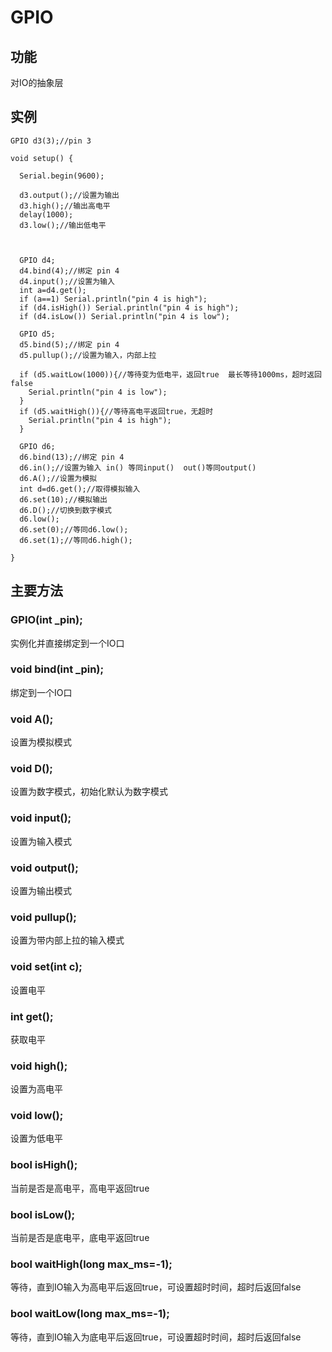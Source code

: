 # GPIO

## 功能

对IO的抽象层

## 实例

```
GPIO d3(3);//pin 3

void setup() {

  Serial.begin(9600);

  d3.output();//设置为输出
  d3.high();//输出高电平
  delay(1000);
  d3.low();//输出低电平



  GPIO d4;
  d4.bind(4);//绑定 pin 4
  d4.input();//设置为输入
  int a=d4.get();
  if (a==1) Serial.println("pin 4 is high");
  if (d4.isHigh()) Serial.println("pin 4 is high");
  if (d4.isLow()) Serial.println("pin 4 is low");

  GPIO d5;
  d5.bind(5);//绑定 pin 4
  d5.pullup();//设置为输入，内部上拉

  if (d5.waitLow(1000)){//等待变为低电平，返回true  最长等待1000ms，超时返回false
    Serial.println("pin 4 is low");
  }
  if (d5.waitHigh()){//等待高电平返回true，无超时
    Serial.println("pin 4 is high");
  }

  GPIO d6;
  d6.bind(13);//绑定 pin 4
  d6.in();//设置为输入 in() 等同input()  out()等同output()
  d6.A();//设置为模拟
  int d=d6.get();//取得模拟输入
  d6.set(10);//模拟输出
  d6.D();//切换到数字模式
  d6.low();
  d6.set(0);//等同d6.low();
  d6.set(1);//等同d6.high();

}

```

## 主要方法

### GPIO(int _pin);

实例化并直接绑定到一个IO口

### void bind(int _pin);

绑定到一个IO口

### void A();

设置为模拟模式

### void D();

设置为数字模式，初始化默认为数字模式

### void input();

设置为输入模式

### void output();

设置为输出模式

### void pullup();

设置为带内部上拉的输入模式

### void set(int c);

设置电平

### int get();

获取电平

### void high();

设置为高电平

### void low();

设置为低电平

### bool isHigh();

当前是否是高电平，高电平返回true

### bool isLow();

当前是否是底电平，底电平返回true

### bool waitHigh(long max_ms=-1);

等待，直到IO输入为高电平后返回true，可设置超时时间，超时后返回false

### bool waitLow(long max_ms=-1);

等待，直到IO输入为底电平后返回true，可设置超时时间，超时后返回false

